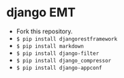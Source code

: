 # django EMT

* Fork this repository.
* `$ pip install djangorestframework`
* `$ pip install markdown`
* `$ pip install django-filter`
* `$ pip install django_compressor`
* `$ pip install django-appconf`